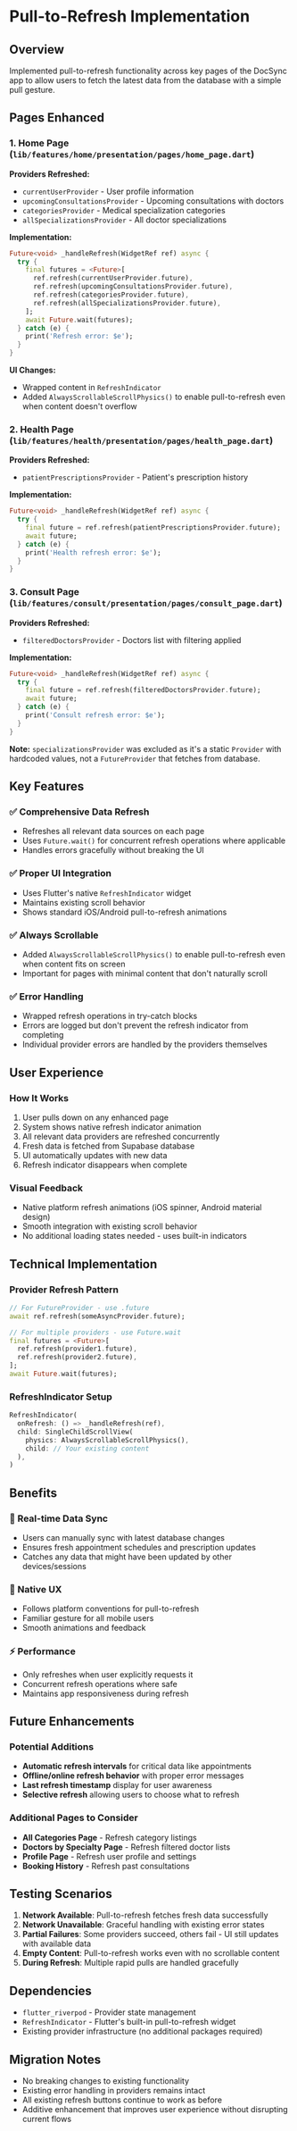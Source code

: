 # Pull-to-Refresh Implementation

## Overview

Implemented pull-to-refresh functionality across key pages of the DocSync app to allow users to fetch the latest data from the database with a simple pull gesture.

## Pages Enhanced

### 1. Home Page (`lib/features/home/presentation/pages/home_page.dart`)

**Providers Refreshed:**

- `currentUserProvider` - User profile information
- `upcomingConsultationsProvider` - Upcoming consultations with doctors
- `categoriesProvider` - Medical specialization categories
- `allSpecializationsProvider` - All doctor specializations

**Implementation:**

```dart
Future<void> _handleRefresh(WidgetRef ref) async {
  try {
    final futures = <Future>[
      ref.refresh(currentUserProvider.future),
      ref.refresh(upcomingConsultationsProvider.future),
      ref.refresh(categoriesProvider.future),
      ref.refresh(allSpecializationsProvider.future),
    ];
    await Future.wait(futures);
  } catch (e) {
    print('Refresh error: $e');
  }
}
```

**UI Changes:**

- Wrapped content in `RefreshIndicator`
- Added `AlwaysScrollableScrollPhysics()` to enable pull-to-refresh even when content doesn't overflow

### 2. Health Page (`lib/features/health/presentation/pages/health_page.dart`)

**Providers Refreshed:**

- `patientPrescriptionsProvider` - Patient's prescription history

**Implementation:**

```dart
Future<void> _handleRefresh(WidgetRef ref) async {
  try {
    final future = ref.refresh(patientPrescriptionsProvider.future);
    await future;
  } catch (e) {
    print('Health refresh error: $e');
  }
}
```

### 3. Consult Page (`lib/features/consult/presentation/pages/consult_page.dart`)

**Providers Refreshed:**

- `filteredDoctorsProvider` - Doctors list with filtering applied

**Implementation:**

```dart
Future<void> _handleRefresh(WidgetRef ref) async {
  try {
    final future = ref.refresh(filteredDoctorsProvider.future);
    await future;
  } catch (e) {
    print('Consult refresh error: $e');
  }
}
```

**Note:** `specializationsProvider` was excluded as it's a static `Provider` with hardcoded values, not a `FutureProvider` that fetches from database.

## Key Features

### ✅ Comprehensive Data Refresh

- Refreshes all relevant data sources on each page
- Uses `Future.wait()` for concurrent refresh operations where applicable
- Handles errors gracefully without breaking the UI

### ✅ Proper UI Integration

- Uses Flutter's native `RefreshIndicator` widget
- Maintains existing scroll behavior
- Shows standard iOS/Android pull-to-refresh animations

### ✅ Always Scrollable

- Added `AlwaysScrollableScrollPhysics()` to enable pull-to-refresh even when content fits on screen
- Important for pages with minimal content that don't naturally scroll

### ✅ Error Handling

- Wrapped refresh operations in try-catch blocks
- Errors are logged but don't prevent the refresh indicator from completing
- Individual provider errors are handled by the providers themselves

## User Experience

### How It Works

1. User pulls down on any enhanced page
2. System shows native refresh indicator animation
3. All relevant data providers are refreshed concurrently
4. Fresh data is fetched from Supabase database
5. UI automatically updates with new data
6. Refresh indicator disappears when complete

### Visual Feedback

- Native platform refresh animations (iOS spinner, Android material design)
- Smooth integration with existing scroll behavior
- No additional loading states needed - uses built-in indicators

## Technical Implementation

### Provider Refresh Pattern

```dart
// For FutureProvider - use .future
await ref.refresh(someAsyncProvider.future);

// For multiple providers - use Future.wait
final futures = <Future>[
  ref.refresh(provider1.future),
  ref.refresh(provider2.future),
];
await Future.wait(futures);
```

### RefreshIndicator Setup

```dart
RefreshIndicator(
  onRefresh: () => _handleRefresh(ref),
  child: SingleChildScrollView(
    physics: AlwaysScrollableScrollPhysics(),
    child: // Your existing content
  ),
)
```

## Benefits

### 🔄 Real-time Data Sync

- Users can manually sync with latest database changes
- Ensures fresh appointment schedules and prescription updates
- Catches any data that might have been updated by other devices/sessions

### 📱 Native UX

- Follows platform conventions for pull-to-refresh
- Familiar gesture for all mobile users
- Smooth animations and feedback

### ⚡ Performance

- Only refreshes when user explicitly requests it
- Concurrent refresh operations where safe
- Maintains app responsiveness during refresh

## Future Enhancements

### Potential Additions

- **Automatic refresh intervals** for critical data like appointments
- **Offline/online refresh behavior** with proper error messages
- **Last refresh timestamp** display for user awareness
- **Selective refresh** allowing users to choose what to refresh

### Additional Pages to Consider

- **All Categories Page** - Refresh category listings
- **Doctors by Specialty Page** - Refresh filtered doctor lists
- **Profile Page** - Refresh user profile and settings
- **Booking History** - Refresh past consultations

## Testing Scenarios

1. **Network Available**: Pull-to-refresh fetches fresh data successfully
2. **Network Unavailable**: Graceful handling with existing error states
3. **Partial Failures**: Some providers succeed, others fail - UI still updates with available data
4. **Empty Content**: Pull-to-refresh works even with no scrollable content
5. **During Refresh**: Multiple rapid pulls are handled gracefully

## Dependencies

- `flutter_riverpod` - Provider state management
- `RefreshIndicator` - Flutter's built-in pull-to-refresh widget
- Existing provider infrastructure (no additional packages required)

## Migration Notes

- No breaking changes to existing functionality
- Existing error handling in providers remains intact
- All existing refresh buttons continue to work as before
- Additive enhancement that improves user experience without disrupting current flows
